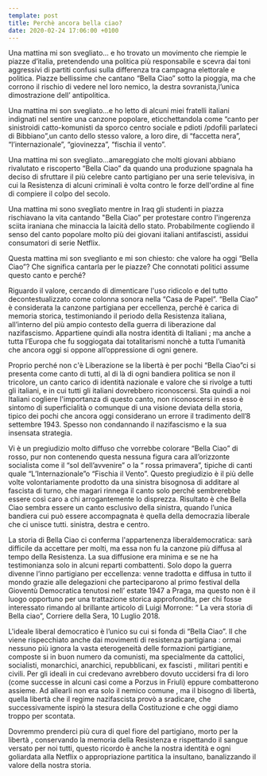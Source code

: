 ```yaml
---
template: post
title: Perchè ancora bella ciao?
date: 2020-02-24 17:06:00 +0100
---
```


Una mattina mi son svegliato... e ho trovato un movimento che riempie le piazze d’italia, pretendendo una politica più responsabile e scevra dai toni aggressivi di partiti confusi sulla differenza tra campagna elettorale e politica. Piazze bellissime che cantano “Bella Ciao” sotto la pioggia, ma che corrono il rischio di vedere nel loro nemico, la destra sovranista,l’unica dimostrazione dell’ antipolitica.

Una mattina mi son svegliato...e ho letto di alcuni miei fratelli italiani indignati nel sentire  una canzone popolare, eticchettandola come “canto per sinistroidi catto-komunisti da sporco centro sociale e pdioti /pdofili parlateci di Bibbiano”,un canto dello stesso valore, a loro dire, di “faccetta nera”, “l’internazionale”, “giovinezza”, “fischia il vento”.

Una mattina mi son svegliato...amareggiato che molti giovani abbiano rivalutato e riscoperto “Bella Ciao” da quando una produzione spagnala ha deciso di sfruttare il più celebre canto partigiano per una serie televisiva, in cui la Resistenza di alcuni criminali è volta contro le forze dell'ordine al fine di compiere il colpo del secolo. 

Una mattina mi sono svegliato mentre in Iraq gli studenti in piazza rischiavano la vita cantando "Bella Ciao” per protestare contro l'ingerenza sciita iraniana che minaccia la laicità dello stato. Probabilmente cogliendo il senso del canto popolare molto più dei giovani italiani antifascisti, assidui consumatori di serie Netflix.


Questa mattina mi son sveglianto e mi son chiesto: che valore ha oggi “Bella Ciao”? Che significa  cantarla per le piazze? Che connotati politici assume questo canto e perché?


Riguardo il valore, cercando di dimenticare l'uso  ridicolo e del tutto decontestualizzato come colonna sonora nella “Casa de Papel”. “Bella Ciao” è considerata la canzone partigiana per eccellenza, perché è carica di memoria storica,  testimoniando il periodo della Resistenza italiana, all’interno del più ampio contesto della guerra di liberazione dal nazifascismo. Appartiene quindi alla nostra identità di Italiani ; ma anche a tutta l’Europa che fu soggiogata dai totalitarismi nonchè a tutta l’umanità che ancora oggi si oppone all’oppressione di ogni genere.

 Proprio perché non c'è Liberazione se la libertà è per pochi “Bella Ciao”ci si presenta come canto di tutti, al di là di ogni bandiera politica se non il tricolore, un canto carico di identità nazionale e valore che si rivolge a tutti gli italiani, e in cui tutti gli italiani dovrebbero riconoscersi. Sta quindi a noi Italiani cogliere l'importanza di questo canto, non riconoscersi in esso è sintomo di superficialità o comunque di una visione deviata della storia, tipico dei pochi che ancora oggi considerano un errore il tradimento dell’8 settembre 1943. Spesso non condannando il nazifascismo e la sua insensata strategia. 

Vi è un pregiudizio molto diffuso che vorrebbe colorare “Bella Ciao” di rosso,  pur non contenendo questa nessuna figura cara all’orizzonte socialista come il “sol dell’avvenire” o la “ rossa primavera”,  tipiche di canti quale “L’Internazionale”o “Fischia il Vento”. Questo pregiudizio è il più delle volte volontariamente prodotto da una sinistra bisognosa di additare al fascista di turno, che magari rinnega il canto solo perché sembrerebbe essere così caro a chi arrogantemente lo disprezza. Risultato è che Bella Ciao sembra essere un canto esclusivo della sinistra, quando l’unica bandiera cui può essere accompagnata è quella della democrazia liberale che ci unisce tutti. sinistra, destra e centro.

La storia di Bella Ciao ci conferma l'appartenenza liberaldemocratica: sarà difficile da accettare per molti, ma essa non fu la canzone più diffusa al tempo della Resistenza. La sua diffusione era minima e se ne ha testimonianza solo in alcuni reparti combattenti. Solo dopo la guerra divenne l’inno partigiano per eccellenza: venne tradotta e diffusa in tutto il mondo grazie alle delegazioni che parteciparono al primo festival della Gioventù Democratica tenutosi nell’ estate 1947 a Praga, ma questo non è il luogo opportuno per una trattazione storica approfondita, per chi fosse interessato rimando al brillante articolo di Luigi Morrone: “ La vera storia di Bella ciao”, Corriere della Sera, 10 Luglio 2018.

L'ideale liberal democratico è l’unico su cui si fonda di “Bella Ciao”. Il che viene rispecchiato anche dai movimenti di resistenza partigiana : ormai nessuno più ignora la vasta eterogeneità delle formazioni partigiane, composte si in buon numero da comunisti, ma specialmente da cattolici, socialisti, monarchici, anarchici, repubblicani, ex fascisti , militari pentiti e civili. Per gli ideali in cui credevano avrebbero dovuto uccidersi fra di loro (come successe in alcuni casi come a Porzus in Friuli) eppure combatterono assieme. Ad allearli non era solo il nemico comune , ma il bisogno di libertà, quella libertà che il regime nazifascista provò a sradicare, che successivamente ispirò la stesura della Costituzione e che oggi diamo troppo per scontata. 

Dovremmo prenderci più cura di quel fiore del partigiano, morto per la libertà , conservando la memoria della Resistenza e rispettando il sangue versato per noi tutti, questo ricordo è anche la nostra identità e ogni goliardata alla Netflix o appropriazione partitica la insultano, banalizzando il valore della nostra storia.

